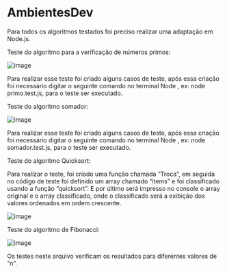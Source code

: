 # AmbientesDev

Para todos os algoritmos testados foi preciso realizar uma adaptação em Node.js.



Teste do algoritmo para a verificação de números primos: 

![image](https://github.com/Claraarauj/AmbientesDev/assets/128004975/4276bbaf-2aaf-43c8-b035-43d6801560a0)

 

Para realizar esse teste foi criado alguns casos de teste, após essa criação foi necessário digitar o seguinte comando no terminal Node <nome do arquivo>, ex: node primo.test.js, para o teste ser executado.




















Teste do algoritmo somador:

 ![image](https://github.com/Claraarauj/AmbientesDev/assets/128004975/157ef103-2563-4fa7-9590-c6a71c080c3d)


Para realizar esse teste foi criado alguns casos de teste, após essa criação foi necessário digitar o seguinte comando no terminal Node <nome do arquivo>, ex: node somador.test.js, para o teste ser executado.
























Teste do algoritmo Quicksort:

 

Para realizar o teste, foi criado uma função chamada “Troca”, em seguida no código de teste foi definido um array chamado “items” e foi classificado usando a função “quicksort”. E por último será impresso no console o array original e o array classificado, onde o classificado será a exibição dos valores ordenados em ordem crescente.

  ![image](https://github.com/Claraarauj/AmbientesDev/assets/128004975/bfef5196-7f79-4553-90c8-0fbd7b935327)
















Teste do algoritmo de Fibonacci:

 ![image](https://github.com/Claraarauj/AmbientesDev/assets/128004975/c31d6b3d-79b3-4f76-acdc-3d893d87eaed)


Os testes neste arquivo verificam os resultados para diferentes valores de “n”.
